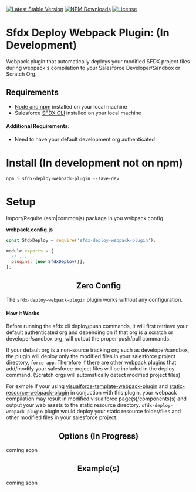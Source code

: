 [![Latest Stable Version](https://img.shields.io/npm/v/sfdx-deploy-webpack-plugin.svg)](https://www.npmjs.com/package/sfdx-deploy-webpack-plugin)
[![NPM Downloads](https://img.shields.io/npm/dm/sfdx-deploy-webpack-plugin.svg)](https://www.npmjs.com/package/sfdx-deploy-webpack-plugin)
[![License](https://img.shields.io/github/license/mjyocca/sfdx-deploy-webpack-plugin.svg)](https://github.com/mjyocca/sfdx-deploy-webpack-plugin)

# Sfdx Deploy Webpack Plugin: (In Development)

Webpack plugin that automatically deploys your modified SFDX project files during webpack's compilation to your Salesforce Developer/Sandbox or Scratch Org.

## Requirements

- [Node and npm]() installed on your local machine
- Salesforce [SFDX CLI]() installed on your local machine

#### Additional Requirements:

- Need to have your default development org authenticated

# Install (In development not on npm)

```
npm i sfdx-deploy-webpack-plugin --save-dev
```

# Setup

Import/Require (esm|commonjs) package in you webpack config

**webpack.config.js**

```js
const SfdxDeploy = require('sfdx-deploy-webpack-plugin');
```

```js
module.exports = {
  // ...
  plugins: [new SfdxDeploy()],
};
```

<h2 align="center">Zero Config</h2>

The `sfdx-deploy-webpack-plugin` plugin works without any configuration.

<h4>How it Works</h4>

Before running the sfdx cli deploy/push commands, it will first retrieve your default authenticated org and depending on if that org is a scratch or developer/sandbox org, will output the proper push/pull commands.

If your default org is a non-source tracking org such as developer/sandbox, the plugin will deploy only the modified files in your salesforce project directory, `force-app`. Therefore if there are other webpack plugins that add/modify your salesforce project files will be included in the deploy command. (Scratch orgs will automatically detect modified project files)

For exmple if your using [visualforce-template-webpack-plugin]() and [static-resource-webpack-plugin]() in conjuction with this plugin, your webpack compilation may result in modified visualforce page(s)/components(s) and output your web assets to the static resource directory. `sfdx-deploy-webpack-plugin` plugin would deploy your static resource folder/files and other modified files in your salesforce project.

<h2 align="center">Options (In Progress)</h2>

coming soon

<h2 align="center">Example(s)</h2>

coming soon
